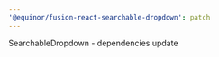 ```yaml
---
'@equinor/fusion-react-searchable-dropdown': patch
---
```


SearchableDropdown - dependencies update

